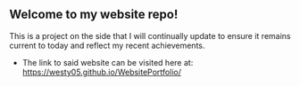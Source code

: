 ## Welcome to my website repo!
This is a project on the side that I will continually update to ensure it remains current to today and reflect my recent achievements.

- The link to said website can be visited here at: https://westy05.github.io/WebsitePortfolio/
